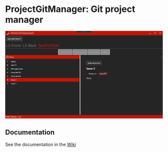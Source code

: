 # ProjectGitManager: Git project manager

![](pgm_ui.png)

## Documentation

See the documentation in the [Wiki](https://github.com/yteruel31/ProjectGitManager/wiki)

